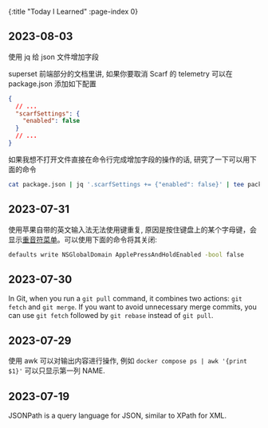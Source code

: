 {:title "Today I Learned"
 :page-index 0}

## 2023-08-03

使用 jq 给 json 文件增加字段

superset 前端部分的文档里讲, 如果你要取消 Scarf 的 telemetry 可以在 package.json 添加如下配置

```json
{
  // ...
  "scarfSettings": {
    "enabled": false
  }
  // ...
}
```

如果我想不打开文件直接在命令行完成增加字段的操作的话, 研究了一下可以用下面的命令

```bash
cat package.json | jq '.scarfSettings += {"enabled": false}' | tee package.json
```

## 2023-07-31

使用苹果自带的英文输入法无法使用键重复, 原因是按住键盘上的某个字母键，会显示[重音符菜单](https://support.apple.com/zh-cn/guide/mac-help/mh27474/mac)。可以使用下面的命令将其关闭:
```sh
defaults write NSGlobalDomain ApplePressAndHoldEnabled -bool false
```

## 2023-07-30

In Git, when you run a `git pull` command, it combines two actions: `git fetch` and `git merge`. If you want to avoid unnecessary merge commits, you can use `git fetch` followed by `git rebase` instead of `git pull`.

## 2023-07-29

使用 awk 可以对输出内容进行操作, 例如 `docker compose ps | awk '{print $1}'` 可以只显示第一列 NAME.

## 2023-07-19

JSONPath is a query language for JSON, similar to XPath for XML.
